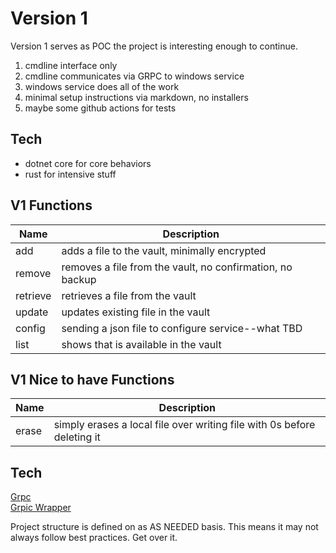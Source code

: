 # Version 1

Version 1 serves as POC the project is interesting enough to continue.

1. cmdline interface only  
2. cmdline communicates via GRPC to windows service  
3. windows service does all of the work  
4. minimal setup instructions via markdown, no installers
5. maybe some github actions for tests

## Tech
* dotnet core for core behaviors  
* rust for intensive stuff  

## V1 Functions
|  Name |  Description |  
| ---- | ---- |  
| add | adds a file to the vault, minimally encrypted |  
| remove | removes a file from the vault, no confirmation, no backup |  
| retrieve | retrieves a file from the vault |  
| update | updates existing file in the vault |  
| config | sending a json file to configure service--what TBD |  
| list | shows that is available in the vault |  

## V1 Nice to have Functions
|  Name |  Description |  
| ---- | ---- |  
| erase | simply erases a local file over writing file with 0s before deleting it |  

## Tech
[Grpc](https://learn.microsoft.com/en-us/aspnet/core/grpc/client?view=aspnetcore-8.0)  
[Grpic Wrapper](https://github.com/protobuf-net/protobuf-net.Grpc)  

Project structure is defined on as AS NEEDED basis.  This means it may not always follow best practices.  Get over it.
